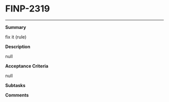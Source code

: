 # FINP-2319
---
**Summary**

fix it (rule)




**Description**

null




**Acceptance Criteria**

null




**Subtasks**





**Comments**





